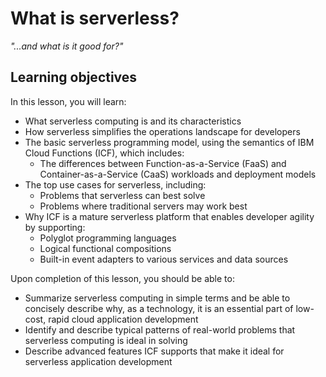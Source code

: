 <!--
#
# Licensed to the Apache Software Foundation (ASF) under one or more
# contributor license agreements.  See the NOTICE file distributed with
# this work for additional information regarding copyright ownership.
# The ASF licenses this file to You under the Apache License, Version 2.0
# (the "License"); you may not use this file except in compliance with
# the License.  You may obtain a copy of the License at
#
#     http://www.apache.org/licenses/LICENSE-2.0
#
# Unless required by applicable law or agreed to in writing, software
# distributed under the License is distributed on an "AS IS" BASIS,
# WITHOUT WARRANTIES OR CONDITIONS OF ANY KIND, either express or implied.
# See the License for the specific language governing permissions and
# limitations under the License.
#
-->

# What is serverless?

_"...and what is it good for?"_

## Learning objectives

In this lesson, you will learn:

* What serverless computing is and its characteristics
* How serverless simplifies the operations landscape for developers
* The basic serverless programming model, using the semantics of IBM Cloud Functions (ICF), which includes:
  * The differences between Function-as-a-Service (FaaS) and Container-as-a-Service (CaaS) workloads and deployment models
* The top use cases for serverless, including:
  * Problems that serverless can best solve
  * Problems where traditional servers may work best
* Why ICF is a mature serverless platform that enables developer agility by supporting:
  * Polyglot programming languages
  * Logical functional compositions
  * Built-in event adapters to various services and data sources

Upon completion of this lesson, you should be able to:

* Summarize serverless computing in simple terms and be able to concisely describe why, as a technology, it is an essential part of low-cost, rapid cloud application development
* Identify and describe typical patterns of real-world problems that serverless computing is ideal in solving
* Describe advanced features ICF supports that make it ideal for serverless application development
